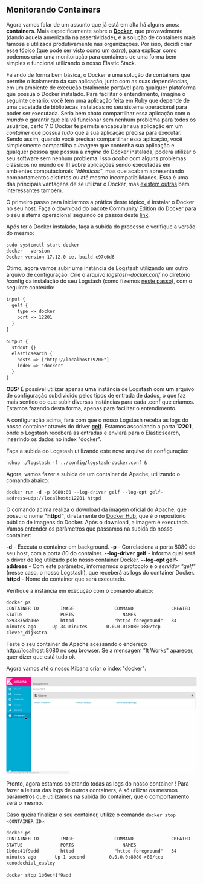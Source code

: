 ## Monitorando Containers

Agora vamos falar de um assunto que já está em alta há alguns anos: __containers__. Mais especificamente sobre o __[Docker](https://www.docker.com/)__, que provavelmente (dando aquela amenizada na assertividade), é a solução de containers mais famosa e utilizada produtivamente nas organizações. Por isso, decidi criar esse tópico (que pode ser visto como um _extra_), para explicar como podemos criar uma monitoração para containers de uma forma bem simples e funcional utilizando o nosso Elastic Stack.

Falando de forma bem básica, o Docker é uma solução de containers que permite o isolamento da sua aplicação, junto com as suas dependências, em um ambiente de execução totalmente portável para qualquer plataforma que possua o Docker instalado. Para facilitar o entendimento, imagine o seguinte cenário: você tem uma aplicação feita em Ruby que depende de uma cacetada de bibliotecas instaladas no seu sistema operacional para poder ser executada. Seria bem chato compartilhar essa aplicação com o _mundo_ e garantir que ela vá funcionar sem nenhum problema para todos os usuários, certo ? O Docker te permite encapsular sua aplicação em um _container_ que possua _tudo_ que a sua aplicação precisa para executar. Sendo assim, quando você precisar compartilhar essa aplicação, você simplesmente compartilha a _imagem_ que contenha sua aplicação e qualquer pessoa que possua a _engine_ do Docker instalada, poderá utilizar o seu software sem nenhum problema. Isso _acaba_ com alguns problemas clássicos no mundo de TI sobre aplicações sendo executadas em ambientes computacionais _"idênticos"_, mas que acabam apresentando comportamentos distintos ou até mesmo incompatibilidades. Essa é uma das principais vantagens de se utilizar o Docker, mas [existem outras](https://www.docker.com/what-container) bem interessantes também.

O primeiro passo para iniciarmos a prática deste tópico, é instalar o Docker no seu host. Faça o download do pacote Community Edition do Docker para o seu sistema operacional seguindo os passos deste [link](https://www.docker.com/community-edition#/download).

Após ter o Docker instalado, faça a subida do processo e verifique a versão do mesmo:

```
sudo systemctl start docker
docker --version
Docker version 17.12.0-ce, build c97c6d6
```

Ótimo, agora vamos subir uma instância de Logstash utilizando um outro arquivo de configuração. Crie o arquivo _logstash-docker.conf_ no diretório /config da instalação do seu Logstash (como fizemos [neste passo](/pages/logstash.md)), com o seguinte conteúdo:

```
input {
  gelf {
    type => docker
    port => 12201
  }
}

output {
  stdout {}
  elasticsearch {
    hosts => ["http://localhost:9200"]
    index => "docker"
  }
}
```

__OBS:__ É possível utilizar apenas __uma__ instância de Logstash com __um__ arquivo de configuração subdividido pelos tipos de entrada de dados, o que faz mais sentido do que subir diversas instâncias para cada .conf que criamos. Estamos fazendo desta forma, apenas para facilitar o entendimento.

A configuração acima, fará com que o nosso Logstash receba as logs do nosso container através do driver __[gelf](https://docs.docker.com/config/containers/logging/gelf/)__. Estamos associando a porta __12201__, onde o Logstash receberá as entradas e enviará para o Elasticsearch, inserindo os dados no index "docker".

Faça a subida do Logstash utilizando este novo arquivo de configuração:

```
nohup ./logstash -f ../config/logstash-docker.conf &
```

Agora, vamos fazer a subida de um container de Apache, utilizando o comando abaixo:

```
docker run -d -p 8080:80 --log-driver gelf --log-opt gelf-address=udp://localhost:12201 httpd
```

O comando acima realiza o download da imagem oficial do Apache, que possui o nome __"httpd"__, diretamente do [Docker Hub](https://hub.docker.com/), que é o repositório público de imagens do Docker. Após o download, a imagem é executada. Vamos entender os parâmetros que passamos na subida do nosso container:

__-d__ - Executa o container em background.
__-p__ - Correlaciona a porta 8080 do seu host, com a porta 80 do container.
__--log-driver gelf__ - Informa qual será o driver de log utilizado pelo nosso container Docker.
__--log-opt gelf-address__ - Com este parâmetro, informarmos o protocolo e o _servidor "gelf"_ (nesse caso, o nosso Logstash), que receberá as logs do container Docker.
__httpd__ - Nome do container que será executado.

Verifique a instância em execução com o comando abaixo:

```
docker ps
CONTAINER ID        IMAGE               COMMAND              CREATED             STATUS              PORTS                  NAMES
a893835da10e        httpd               "httpd-foreground"   34 minutes ago      Up 34 minutes       0.0.0.0:8080->80/tcp   clever_dijkstra
```

Teste o seu container de Apache acessando o endereço http://localhost:8080 no seu browser. Se a mensagem "It Works" aparecer, quer dizer que está tudo ok.

Agora vamos até o nosso Kibana criar o index "docker":

![](/gifs/docker.gif)

Pronto, agora estamos coletando todas as logs do nosso container ! Para fazer a leitura das logs de outros containers, é só utilizar os mesmos parâmetros que utilizamos na subida do container, que o comportamento será o mesmo.

Caso queira finalizar o seu container, utilize o comando `docker stop <CONTAINER ID>`:

```
docker ps
CONTAINER ID        IMAGE               COMMAND              CREATED             STATUS              PORTS                  NAMES
1b6ec41f9add        httpd               "httpd-foreground"   34 minutes ago       Up 1 second         0.0.0.0:8080->80/tcp   xenodochial_easley

docker stop 1b6ec41f9add
```
